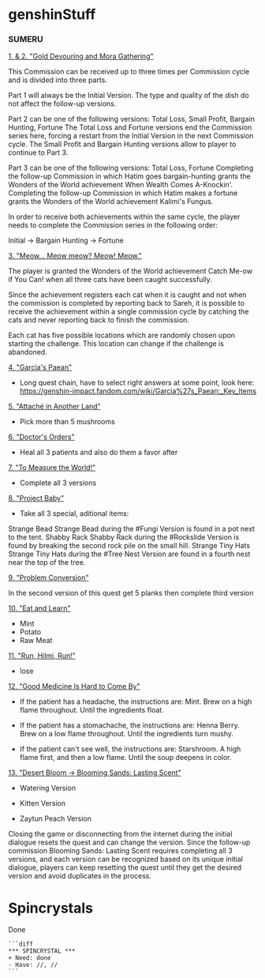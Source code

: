 # genshinStuff </h1>

<h3>SUMERU</h3>

<ins>1. & 2. "Gold Devouring and Mora Gathering"</ins>

This Commission can be received up to three times per Commission cycle and is divided into three parts.

Part 1 will always be the Initial Version. The type and quality of the dish do not affect the follow-up versions.

Part 2 can be one of the following versions: Total Loss, Small Profit, Bargain Hunting, Fortune
The Total Loss and Fortune versions end the Commission series here, forcing a restart from the Initial Version in the next Commission cycle.
The Small Profit and Bargain Hunting versions allow to player to continue to Part 3.

Part 3 can be one of the following versions: Total Loss, Fortune
Completing the follow-up Commission in which Hatim goes bargain-hunting grants the Wonders of the World achievement When Wealth Comes A-Knockin'.
Completing the follow-up Commission in which Hatim makes a fortune grants the Wonders of the World achievement Kalimi's Fungus.

In order to receive both achievements within the same cycle, the player needs to complete the Commission series in the following order:

Initial → Bargain Hunting → Fortune

<ins>3. "Meow... Meow meow? Meow! Meow."</ins>

The player is granted the Wonders of the World achievement Catch Me-ow if You Can! when all three cats have been caught successfully.

Since the achievement registers each cat when it is caught and not when the commission is completed by reporting back to Sareh, it is possible to receive the achievement within a single commission cycle by catching the cats and never reporting back to finish the commission.

Each cat has five possible locations which are randomly chosen upon starting the challenge. This location can change if the challenge is abandoned.

<ins>4. "Garcia's Paean"</ins>

- Long quest chain, have to select right answers at some point, look here:
https://genshin-impact.fandom.com/wiki/Garcia%27s_Paean:_Key_Items

<ins>5. "Attaché in Another Land"</ins>

- Pick more than 5 mushrooms

<ins>6. "Doctor's Orders"</ins>

- Heal all 3 patients and also do them a favor after

<ins>7. "To Measure the World!"</ins>

- Complete all 3 versions

<ins>8. "Project Baby"</ins>

- Take all 3 special, aditional items:

Strange Bead Strange Bead during the #Fungi Version is found in a pot next to the tent.
Shabby Rack Shabby Rack during the #Rockslide Version is found by breaking the second rock pile on the small hill.
Strange Tiny Hats Strange Tiny Hats during the #Tree Nest Version are found in a fourth nest near the top of the tree.

<ins>9. "Problem Conversion"</ins>

In the second version of this quest get 5 planks then complete third version

<ins>10. "Eat and Learn"</ins>

- Mint
- Potato
- Raw Meat

<ins>11. "Run, Hilmi, Run!"</ins>

- lose

<ins>12. "Good Medicine Is Hard to Come By"</ins>

- If the patient has a headache, the instructions are:
Mint.
Brew on a high flame throughout.
Until the ingredients float.

- If the patient has a stomachache, the instructions are:
Henna Berry.
Brew on a low flame throughout.
Until the ingredients turn mushy.

- If the patient can't see well, the instructions are:
Starshroom.
A high flame first, and then a low flame.
Until the soup deepens in color.

<ins>13. "Desert Bloom -> Blooming Sands: Lasting Scent"</ins>

- Watering Version

- Kitten Version

- Zaytun Peach Version

Closing the game or disconnecting from the internet during the initial dialogue resets the quest and can change the version. 
Since the follow-up commission Blooming Sands: Lasting Scent requires completing all 3 versions, and each version can be recognized based on its unique initial dialogue, players can keep resetting the quest until they get the desired version and avoid duplicates in the process.



# Spincrystals </h1>

Done

~~~
```diff
*** SPINCRYSTAL ***
+ Need: done
- Have: //, //
```
~~~